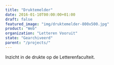 ```yaml
---
title: "Druktemelder"
date: 2016-01-10T00:00:00+01:00
draft: false
featured_image: "img/druktemelder-800x500.jpg"
product: "Web"
organization: "Letteren Vooruit" 
state: "Gearchiveerd"
parent: "/projects/"
---
```


Inzicht in de drukte op de Letterenfaculteit.
